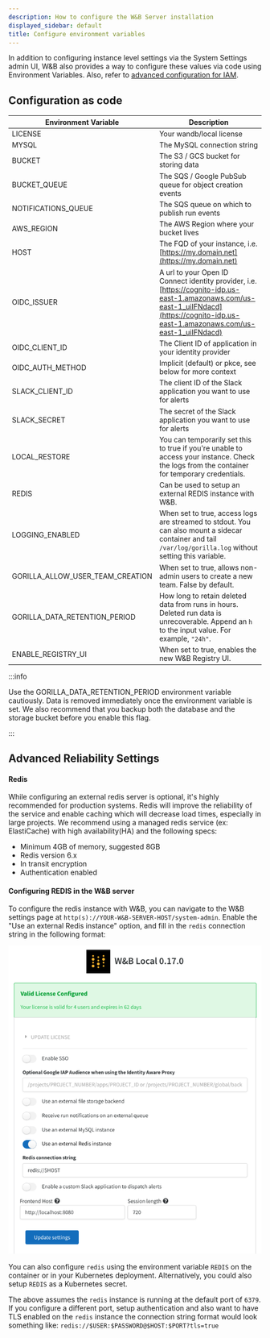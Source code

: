 ```yaml
---
description: How to configure the W&B Server installation
displayed_sidebar: default
title: Configure environment variables
---
```


In addition to configuring instance level settings via the System Settings admin UI, W&B also provides a way to configure these values via code using Environment Variables. Also, refer to [advanced configuration for IAM](./iam/advanced_env_vars.md).

## Configuration as code

| Environment Variable             | Description                                                                                                                                                                              |
|----------------------------------|------------------------------------------------------------------------------------------------------------------------------------------------------------------------------------------|
| LICENSE                          | Your wandb/local license                                                                                                                                                                 |
| MYSQL                            | The MySQL connection string                                                                                                                                                              |
| BUCKET                           | The S3 / GCS bucket for storing data                                                                                                                                                     |
| BUCKET_QUEUE                     | The SQS / Google PubSub queue for object creation events                                                                                                                                 |
| NOTIFICATIONS_QUEUE              | The SQS queue on which to publish run events                                                                                                                                             |
| AWS_REGION                       | The AWS Region where your bucket lives                                                                                                                                                   |
| HOST                             | The FQD of your instance, i.e. [https://my.domain.net](https://my.domain.net)                                                                                                            |
| OIDC_ISSUER                      | A url to your Open ID Connect identity provider, i.e. [https://cognito-idp.us-east-1.amazonaws.com/us-east-1_uiIFNdacd](https://cognito-idp.us-east-1.amazonaws.com/us-east-1_uiIFNdacd) |
| OIDC_CLIENT_ID                   | The Client ID of application in your identity provider                                                                                                                                   |
| OIDC_AUTH_METHOD                 | Implicit (default) or pkce, see below for more context                                                                                                                                   |
| SLACK_CLIENT_ID                  | The client ID of the Slack application you want to use for alerts                                                                                                                        |
| SLACK_SECRET                     | The secret of the Slack application you want to use for alerts                                                                                                                           |
| LOCAL_RESTORE                    | You can temporarily set this to true if you're unable to access your instance. Check the logs from the container for temporary credentials.                                              |
| REDIS                            | Can be used to setup an external REDIS instance with W&B.                                                                                                                                |
| LOGGING_ENABLED                  | When set to true, access logs are streamed to stdout. You can also mount a sidecar container and tail `/var/log/gorilla.log` without setting this variable.                              |
| GORILLA_ALLOW_USER_TEAM_CREATION | When set to true, allows non-admin users to create a new team. False by default.                                                                                                         |
| GORILLA_DATA_RETENTION_PERIOD | How long to retain deleted data from runs in hours. Deleted run data is unrecoverable. Append an `h` to the input value. For example, `"24h"`. |
| ENABLE_REGISTRY_UI               |  When set to true, enables the new W&B Registry UI.            |

:::info

Use the GORILLA_DATA_RETENTION_PERIOD environment variable cautiously. Data is removed immediately once the environment variable is set. We also recommend that you backup both the database and the storage bucket before you enable this flag.

:::

## Advanced Reliability Settings

#### Redis

While configuring an external redis server is optional, it's highly recommended for production systems. Redis will improve the reliability of the service and enable caching which will decrease load times, especially in large projects. We recommend using a managed redis service (ex: ElastiCache) with high availability(HA) and the following specs:

- Minimum 4GB of memory, suggested 8GB
- Redis version 6.x
- In transit encryption
- Authentication enabled

#### Configuring REDIS in the W&B server

To configure the redis instance with W&B, you can navigate to the W&B settings page at `http(s)://YOUR-W&B-SERVER-HOST/system-admin`. Enable the "Use an external Redis instance" option, and fill in the `redis` connection string in the following format:

![Configuring REDIS in W&B](/images/hosting/configure_redis.png)

You can also configure `redis` using the environment variable `REDIS` on the container or in your Kubernetes deployment. Alternatively, you could also setup `REDIS` as a Kubernetes secret.

The above assumes the `redis` instance is running at the default port of `6379`. If you configure a different port, setup authentication and also want to have TLS enabled on the `redis` instance the connection string format would look something like: `redis://$USER:$PASSWORD@$HOST:$PORT?tls=true`
